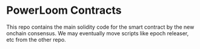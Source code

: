 # PowerLoom Contracts

This repo contains the main solidity code for the smart contract by the new onchain consensus. We may eventually move scripts like epoch releaser, etc from the other repo.
